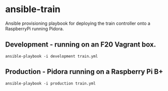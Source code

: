 ansible-train
=============

Ansible provisioning playbook for deploying the train controller onto a RaspberryPi running Pidora.


## Development - running on an F20 Vagrant box.
`ansible-playbook -i development train.yml`

## Production - Pidora running on a Raspberry Pi B+
`ansible-playbook -i production train.yml`
